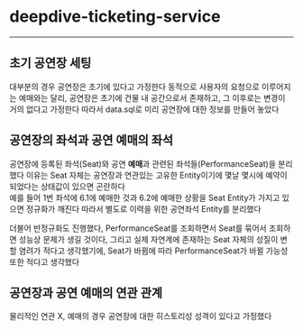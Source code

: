 # deepdive-ticketing-service

---

## 초기 공연장 세팅

대부분의 경우 공연장은 초기에 있다고 가정한다
동적으로 사용자의 요청으로 이루어지는 예매와는 달리, 공연장은 초기에 건물 내 공간으로서 존재하고, 그 이후로는 변경이 거의 없다고 가정한다
따라서 data.sql로 미리 공연장에 대한 정보를 만들어 놓았다

## **공연장의 좌석**과 공연 **예매의 좌석**
공연장에 등록된 좌석(Seat)와 공연 **예매**과 관련된 좌석들(PerformanceSeat)을 분리했다
이유는 Seat 자체는 공연장과 연관있는 고유한 Entity이기에 몇날 몇시에 예약이 되었다는 상태값이 있으면 곤란하다  
예를 들어 1번 좌석에 6.1에 예매한 것과 6.2에 예매한 상황을 Seat Entity가 가지고 있으면 정규화가 깨진다
따라서 별도로 이력을 위한 공연좌석 Entity를 분리했다

더불어 반정규화도 진행했다, PerformanceSeat를 조회하면서 Seat를 묶어서 조회하면 성능상 문제가 생길 것이다,
그리고 실제 자연계에 존재하는 Seat 자체의 성질이 변할 염려가 적다고 생각했기에, 
Seat가 바뀜에 따라 PerformanceSeat가 바뀔 가능성 또한 적다고 생각했다

## 공연장과 공연 예매의 연관 관계

물리적인 연관 X, 예매의 경우 공연장에 대한 히스토리성 성격이 있다고 가정했다

